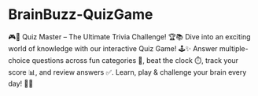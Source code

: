 # BrainBuzz-QuizGame
🎮🧠 Quiz Master – The Ultimate Trivia Challenge! 🏆📚 Dive into an exciting world of knowledge with our interactive Quiz Game! 🕹️✨ Answer multiple-choice questions across fun categories 🎯, beat the clock ⏱️, track your score 📊, and review answers ✅. Learn, play &amp; challenge your brain every day! 🧩👑
